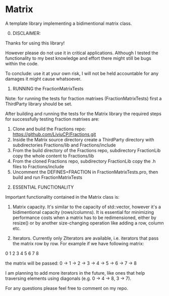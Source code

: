 # Matrix
A template library implementing a bidimentional matrix class.

0. DISCLAIMER:

Thanks for using this library!

However please do not use it in critical applications. Although I tested the functionality to my best knowledge and effort there might still be bugs within the code.

To conclude: use it at your own risk, I will not be held accountable for any damages it might cause whatsoever.

1. RUNNING the FractionMatrixTests

Note: for running the tests for fraction matrixes (FractionMatrixTests) first a ThirdParty library should be set.

After building and running the tests for the Matrix library the required steps for successfully testing fraction matrixes are:

1) Clone and build the Fractions repo: https://github.com/LiviuCP/Fractions.git
2) Inside the Matrix source directory create a ThirdParty directory with subdirectories Fractions/lib and Fractions/include
3) From the build directory of the Fractions repo, subdirectory FractionLib copy the whole content to Fractions/lib
4) From the cloned Fractions repo, subdirectory FractionLib copy the .h files to Fractions/include
5) Uncomment the DEFINES=FRACTION in FractionMatrixTests.pro, then build and run FractionMatrixTests

2. ESSENTIAL FUNCTIONALITY

Important functionality contained in the Matrix class is:

1) Matrix capacity. It's similar to the capacity of std::vector, however it's a bidimentional capacity (rows/columns). It is essential for minimizing performance costs when a matrix has to be redimensioned, either by resize() or by another size-changing operation like adding a row, column etc.

2) Iterators. Currently only ZIterators are available, i.e. iterators that pass the matrix row by row. For example if we have following matrix:

0   1   2
3   4   5
6   7   8

the matrix will be passed: 0 -> 1 -> 2 -> 3 -> 4 -> 5 -> 6 -> 7 -> 8

I am planning to add more iterators in the future, like ones that help traversing elements using diagonals (e.g. 0 -> 4 -> 8, 3 -> 7).

For any questions please feel free to comment on my repo.